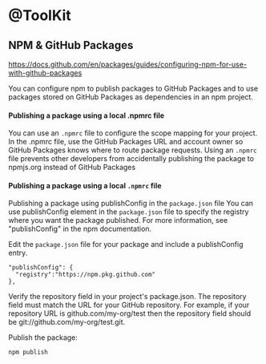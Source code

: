 # @ToolKit

## NPM & GitHub Packages

https://docs.github.com/en/packages/guides/configuring-npm-for-use-with-github-packages

You can configure npm to publish packages to GitHub Packages and to use packages stored on GitHub Packages as dependencies in an npm project.

#### Publishing a package using a local .npmrc file

You can use an 	`.npmrc` file to configure the scope mapping for your project. In the .npmrc file, use the GitHub Packages URL and account owner so GitHub Packages knows where to route package requests. Using an `.npmrc` file prevents other developers from accidentally publishing the package to npmjs.org instead of GitHub Packages

#### Publishing a package using a local `.npmrc` file

Publishing a package using publishConfig in the `package.json` file
You can use publishConfig element in the `package.json` file to specify the registry where you want the package published. For more information, see "publishConfig" in the npm documentation.

Edit the `package.json` file for your package and include a publishConfig entry.

```
"publishConfig": {
  "registry":"https://npm.pkg.github.com"
},
```

Verify the repository field in your project's package.json. The repository field must match the URL for your GitHub repository. For example, if your repository URL is github.com/my-org/test then the repository field should be git://github.com/my-org/test.git.

Publish the package:

```bash
npm publish
```